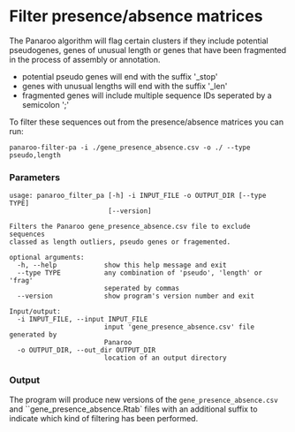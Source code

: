 # Filter presence/absence matrices

The Panaroo algorithm will flag certain clusters if they include potential pseudogenes, genes of unusual length or genes that have been fragmented in the process of assembly or annotation.

- potential pseudo genes will end with the suffix '_stop'
- genes with unusual lengths will end with the suffix '_len'
- fragmented genes will include multiple sequence IDs seperated by a semicolon ';'

To filter these sequences out from the presence/absence matrices you can run:

```
panaroo-filter-pa -i ./gene_presence_absence.csv -o ./ --type pseudo,length
```


### Parameters

```
usage: panaroo_filter_pa [-h] -i INPUT_FILE -o OUTPUT_DIR [--type TYPE]
                         [--version]

Filters the Panaroo gene_presence_absence.csv file to exclude sequences
classed as length outliers, pseudo genes or fragemented.

optional arguments:
  -h, --help            show this help message and exit
  --type TYPE           any combination of 'pseudo', 'length' or 'frag'
                        seperated by commas
  --version             show program's version number and exit

Input/output:
  -i INPUT_FILE, --input INPUT_FILE
                        input 'gene_presence_absence.csv' file generated by
                        Panaroo
  -o OUTPUT_DIR, --out_dir OUTPUT_DIR
                        location of an output directory
```

### Output

The program will produce new versions of the `gene_presence_absence.csv` and ``gene_presence_absence.Rtab` files with an additional suffix to indicate which kind of filtering has been performed.


